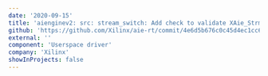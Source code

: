 ```yaml
---
date: '2020-09-15'
title: 'aienginev2: src: stream_switch: Add check to validate XAie_StrmSwPktHeader value in _XAie_StrmPktSwMstrPortConfig()'
github: 'https://github.com/Xilinx/aie-rt/commit/4e6d5b676c0c45d4ec1cc61cf5839b27c0b7286a'
external: ''
component: 'Userspace driver'
company: 'Xilinx'
showInProjects: false
---
```

